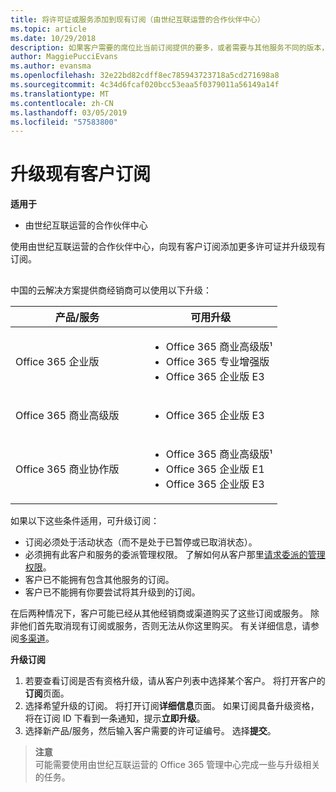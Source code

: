 ```yaml
---
title: 将许可证或服务添加到现有订阅（由世纪互联运营的合作伙伴中心）
ms.topic: article
ms.date: 10/29/2018
description: 如果客户需要的席位比当前订阅提供的要多，或者需要与其他服务不同的版本，可以升级订阅。
author: MaggiePucciEvans
ms.author: evansma
ms.openlocfilehash: 32e22bd82cdff8ec785943723718a5cd271698a8
ms.sourcegitcommit: 4c34d6fcaf020bcc53eaa5f0379011a56149a14f
ms.translationtype: MT
ms.contentlocale: zh-CN
ms.lasthandoff: 03/05/2019
ms.locfileid: "57583800"
---
```

# <a name="upgrade-an-existing-customer-subscription"></a>升级现有客户订阅

**适用于**

-   由世纪互联运营的合作伙伴中心

使用由世纪互联运营的合作伙伴中心，向现有客户订阅添加更多许可证并升级现有订阅。 

## <a href="" id="upgradesubscription"></a>

中国的云解决方案提供商经销商可以使用以下升级：

<table>
<colgroup>
<col width="50%" />
<col width="50%" />
</colgroup>
<thead>
<tr class="header">
<th>产品/服务</th>
<th>可用升级</th>
</tr>
</thead>
<tbody>
<tr class="odd">
<td>Office 365 企业版</td>
<td><ul>
<li>Office 365 商业高级版¹</li>
<li>Office 365 专业增强版</li>
<li>Office 365 企业版 E3</li>

</ul></td>
</tr>
<tr class="even">
<td>Office 365 商业高级版</td>
<td><ul>
<li>Office 365 企业版 E3</li>

</ul></td>
</tr>
<tr class="odd">
<td>Office 365 商业协作版</td>
<td><ul>
<li>Office 365 商业高级版¹</li>
<li>Office 365 企业版 E1</li>
<li>Office 365 企业版 E3</li>

</ul></td>
</tr>
</tbody>
</table>


如果以下这些条件适用，可升级订阅：

-   订阅必须处于活动状态（而不是处于已暂停或已取消状态）。
-   必须拥有此客户和服务的委派管理权限。 了解如何从客户那里[请求委派的管理权限](request-a-relationship-with-a-customer.md)。
-   客户已不能拥有包含其他服务的订阅。
-   客户已不能拥有你要尝试将其升级到的订阅。

在后两种情况下，客户可能已经从其他经销商或渠道购买了这些订阅或服务。 除非他们首先取消现有订阅或服务，否则无法从你这里购买。 有关详细信息，请参阅[多渠道](multichannel.md)。

**升级订阅**

1.  若要查看订阅是否有资格升级，请从客户列表中选择某个客户。 将打开客户的**订阅**页面。
2.  选择希望升级的订阅。 将打开订阅**详细信息**页面。 如果订阅具备升级资格，将在订阅 ID 下看到一条通知，提示**立即升级**。
3.  选择新产品/服务，然后输入客户需要的许可证编号。 选择**提交**。

>**注意**<br>可能需要使用由世纪互联运营的 Office 365 管理中心完成一些与升级相关的任务。
